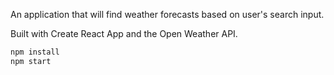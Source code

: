 An application that will find weather forecasts based on user's search input. 

Built with Create React App and the Open Weather API.

```css
npm install
npm start
```
